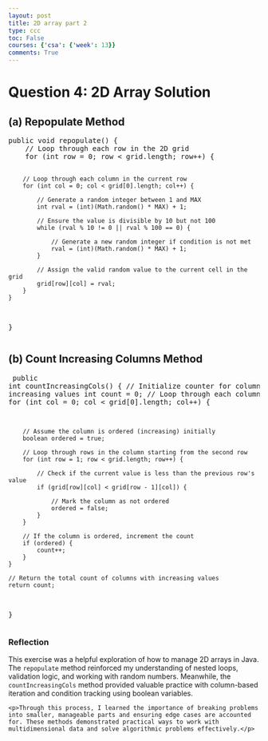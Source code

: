 ```yaml
---
layout: post
title: 2D array part 2
type: ccc
toc: False
courses: {'csa': {'week': 13}}
comments: True
---
```


<!DOCTYPE html>
<html lang="en">
<head>
    <meta charset="UTF-8">
    <meta name="viewport" content="width=device-width, initial-scale=1.0">
    <title>2D Array Solution</title>
</head>
<body>
    <h1>Question 4: 2D Array Solution</h1>
    <h2>(a) Repopulate Method</h2>
    <pre>
public void repopulate() {
    // Loop through each row in the 2D grid
    for (int row = 0; row < grid.length; row++) { 

        // Loop through each column in the current row
        for (int col = 0; col < grid[0].length; col++) { 

            // Generate a random integer between 1 and MAX
            int rval = (int)(Math.random() * MAX) + 1; 

            // Ensure the value is divisible by 10 but not 100
            while (rval % 10 != 0 || rval % 100 == 0) { 

                // Generate a new random integer if condition is not met
                rval = (int)(Math.random() * MAX) + 1; 
            }

            // Assign the valid random value to the current cell in the grid
            grid[row][col] = rval; 
        }
    }
}
    </pre>
    <h2>(b) Count Increasing Columns Method</h2>
    <pre>
public int countIncreasingCols() {
    // Initialize counter for columns with increasing values
    int count = 0; 
    // Loop through each column in the grid
    for (int col = 0; col < grid[0].length; col++) { 

        // Assume the column is ordered (increasing) initially
        boolean ordered = true; 

        // Loop through rows in the column starting from the second row
        for (int row = 1; row < grid.length; row++) { 

            // Check if the current value is less than the previous row's value
            if (grid[row][col] < grid[row - 1][col]) { 

                // Mark the column as not ordered
                ordered = false; 
            }
        }

        // If the column is ordered, increment the count
        if (ordered) { 
            count++;
        }
    }

    // Return the total count of columns with increasing values
    return count; 
}
    </pre>
    <h3>Reflection</h3>
    <p>This exercise was a helpful exploration of how to manage 2D arrays in Java. The <code>repopulate</code> method reinforced my understanding of nested loops, validation logic, and working with random numbers. Meanwhile, the <code>countIncreasingCols</code> method provided valuable practice with column-based iteration and condition tracking using boolean variables.</p>

    <p>Through this process, I learned the importance of breaking problems into smaller, manageable parts and ensuring edge cases are accounted for. These methods demonstrated practical ways to work with multidimensional data and solve algorithmic problems effectively.</p>
</body>
</html>
